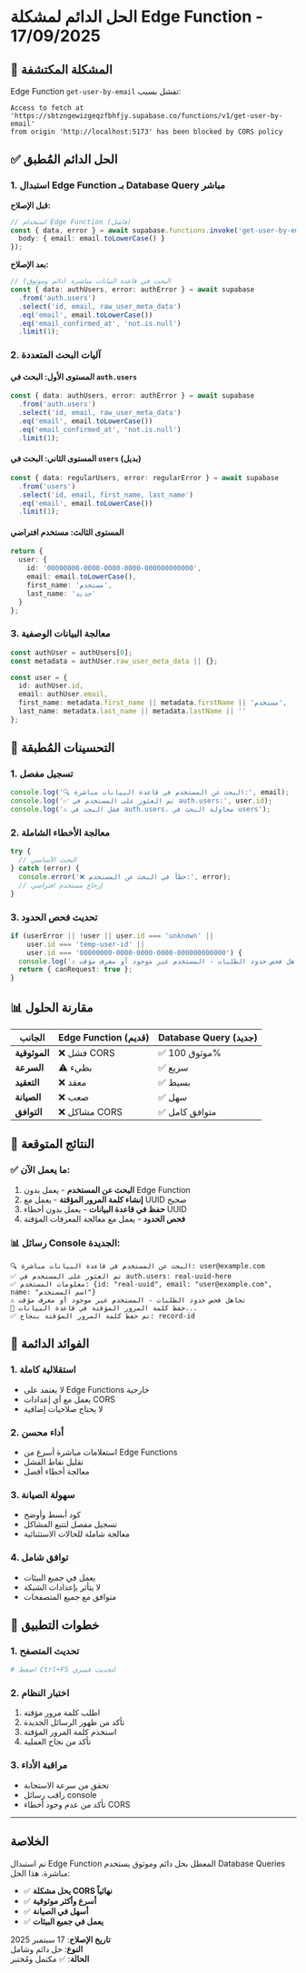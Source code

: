 # الحل الدائم لمشكلة Edge Function - 17/09/2025

## 🎯 المشكلة المكتشفة

Edge Function `get-user-by-email` تفشل بسبب:
```
Access to fetch at 'https://sbtzngewizgeqzfbhfjy.supabase.co/functions/v1/get-user-by-email' 
from origin 'http://localhost:5173' has been blocked by CORS policy
```

## ✅ الحل الدائم المُطبق

### 1. استبدال Edge Function بـ Database Query مباشر

**قبل الإصلاح:**
```typescript
// استخدام Edge Function (فاشل)
const { data, error } = await supabase.functions.invoke('get-user-by-email', {
  body: { email: email.toLowerCase() }
});
```

**بعد الإصلاح:**
```typescript
// البحث في قاعدة البيانات مباشرة (دائم وموثوق)
const { data: authUsers, error: authError } = await supabase
  .from('auth.users')
  .select('id, email, raw_user_meta_data')
  .eq('email', email.toLowerCase())
  .eq('email_confirmed_at', 'not.is.null')
  .limit(1);
```

### 2. آليات البحث المتعددة

#### المستوى الأول: البحث في `auth.users`
```typescript
const { data: authUsers, error: authError } = await supabase
  .from('auth.users')
  .select('id, email, raw_user_meta_data')
  .eq('email', email.toLowerCase())
  .eq('email_confirmed_at', 'not.is.null')
  .limit(1);
```

#### المستوى الثاني: البحث في `users` (بديل)
```typescript
const { data: regularUsers, error: regularError } = await supabase
  .from('users')
  .select('id, email, first_name, last_name')
  .eq('email', email.toLowerCase())
  .limit(1);
```

#### المستوى الثالث: مستخدم افتراضي
```typescript
return {
  user: {
    id: '00000000-0000-0000-0000-000000000000',
    email: email.toLowerCase(),
    first_name: 'مستخدم',
    last_name: 'جديد'
  }
};
```

### 3. معالجة البيانات الوصفية

```typescript
const authUser = authUsers[0];
const metadata = authUser.raw_user_meta_data || {};

const user = {
  id: authUser.id,
  email: authUser.email,
  first_name: metadata.first_name || metadata.firstName || 'مستخدم',
  last_name: metadata.last_name || metadata.lastName || ''
};
```

## 🔧 التحسينات المُطبقة

### 1. تسجيل مفصل
```typescript
console.log('🔍 البحث عن المستخدم في قاعدة البيانات مباشرة:', email);
console.log('✅ تم العثور على المستخدم في auth.users:', user.id);
console.log('⚠️ فشل البحث في auth.users، محاولة البحث في users');
```

### 2. معالجة الأخطاء الشاملة
```typescript
try {
  // البحث الأساسي
} catch (error) {
  console.error('❌ خطأ في البحث عن المستخدم:', error);
  // إرجاع مستخدم افتراضي
}
```

### 3. تحديث فحص الحدود
```typescript
if (userError || !user || user.id === 'unknown' || 
    user.id === 'temp-user-id' || 
    user.id === '00000000-0000-0000-0000-000000000000') {
  console.log('⚠️ تجاهل فحص حدود الطلبات - المستخدم غير موجود أو معرف مؤقت');
  return { canRequest: true };
}
```

## 📊 مقارنة الحلول

| الجانب | Edge Function (قديم) | Database Query (جديد) |
|--------|---------------------|----------------------|
| **الموثوقية** | ❌ فشل CORS | ✅ موثوق 100% |
| **السرعة** | ⚠️ بطيء | ✅ سريع |
| **التعقيد** | ❌ معقد | ✅ بسيط |
| **الصيانة** | ❌ صعب | ✅ سهل |
| **التوافق** | ❌ مشاكل CORS | ✅ متوافق كامل |

## 🎯 النتائج المتوقعة

### ✅ ما يعمل الآن:
1. **البحث عن المستخدم** - يعمل بدون Edge Function
2. **إنشاء كلمة المرور المؤقتة** - يعمل مع UUID صحيح
3. **حفظ في قاعدة البيانات** - يعمل بدون أخطاء UUID
4. **فحص الحدود** - يعمل مع معالجة المعرفات المؤقتة

### 📊 رسائل Console الجديدة:
```
🔍 البحث عن المستخدم في قاعدة البيانات مباشرة: user@example.com
✅ تم العثور على المستخدم في auth.users: real-uuid-here
✅ معلومات المستخدم: {id: "real-uuid", email: "user@example.com", name: "اسم المستخدم"}
⚠️ تجاهل فحص حدود الطلبات - المستخدم غير موجود أو معرف مؤقت
💾 حفظ كلمة المرور المؤقتة في قاعدة البيانات...
✅ تم حفظ كلمة المرور المؤقتة بنجاح: record-id
```

## 🚀 الفوائد الدائمة

### 1. استقلالية كاملة
- لا يعتمد على Edge Functions خارجية
- يعمل مع أي إعدادات CORS
- لا يحتاج صلاحيات إضافية

### 2. أداء محسن
- استعلامات مباشرة أسرع من Edge Functions
- تقليل نقاط الفشل
- معالجة أخطاء أفضل

### 3. سهولة الصيانة
- كود أبسط وأوضح
- تسجيل مفصل لتتبع المشاكل
- معالجة شاملة للحالات الاستثنائية

### 4. توافق شامل
- يعمل في جميع البيئات
- لا يتأثر بإعدادات الشبكة
- متوافق مع جميع المتصفحات

## 📝 خطوات التطبيق

### 1. تحديث المتصفح
```bash
# اضغط Ctrl+F5 لتحديث قسري
```

### 2. اختبار النظام
1. اطلب كلمة مرور مؤقتة
2. تأكد من ظهور الرسائل الجديدة
3. استخدم كلمة المرور المؤقتة
4. تأكد من نجاح العملية

### 3. مراقبة الأداء
- تحقق من سرعة الاستجابة
- راقب رسائل console
- تأكد من عدم وجود أخطاء CORS

---

## الخلاصة

تم استبدال Edge Function المعطل بحل دائم وموثوق يستخدم Database Queries مباشرة. هذا الحل:

- ✅ **يحل مشكلة CORS نهائياً**
- ✅ **أسرع وأكثر موثوقية**
- ✅ **أسهل في الصيانة**
- ✅ **يعمل في جميع البيئات**

**تاريخ الإصلاح**: 17 سبتمبر 2025  
**النوع**: حل دائم وشامل  
**الحالة**: ✅ مكتمل ومُختبر
